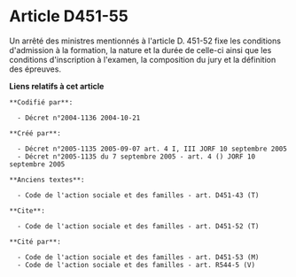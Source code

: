# Article D451-55

Un arrêté des ministres mentionnés à l'article D. 451-52 fixe les conditions d'admission à la formation, la nature et la
durée de celle-ci ainsi que les conditions d'inscription à l'examen, la composition du jury et la définition des épreuves.

**Liens relatifs à cet article**

	**Codifié par**:

	  - Décret n°2004-1136 2004-10-21

	**Créé par**:

	  - Décret n°2005-1135 2005-09-07 art. 4 I, III JORF 10 septembre 2005
	  - Décret n°2005-1135 du 7 septembre 2005 - art. 4 () JORF 10 septembre 2005

	**Anciens textes**:

	  - Code de l'action sociale et des familles - art. D451-43 (T)

	**Cite**:

	  - Code de l'action sociale et des familles - art. D451-52 (T)

	**Cité par**:

	  - Code de l'action sociale et des familles - art. D451-53 (M)
	  - Code de l'action sociale et des familles - art. R544-5 (V)
